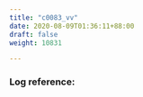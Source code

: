 ```yaml
---
title: "c0083_vv"
date: 2020-08-09T01:36:11+88:00
draft: false
weight: 10831

---
```


### Log reference: <no value>

```
